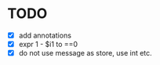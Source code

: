 # TODO

- [x] add annotations
- [x] expr 1 - $i1 to ==0
- [x] do not use message as store, use int etc.
